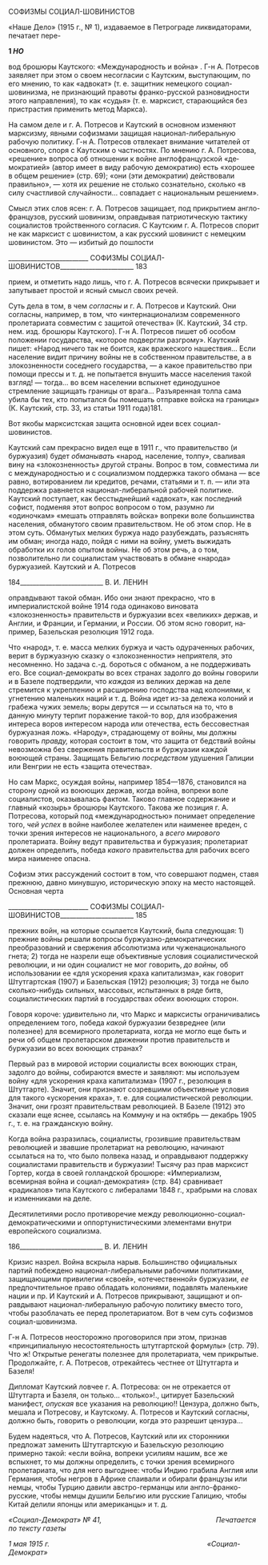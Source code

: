 СОФИЗМЫ СОЦИАЛ-ШОВИНИСТОВ

«Наше Дело» (1915 г., № 1), издаваемое в Петрограде ликвидаторами, печатает пере-

**1 _НО_**

вод брошюры Каутского: «Международность и война» . Г-н А. Потресов заявляет при этом о своем несогласии с Каутским, выступающим, по его мнению, то как «адвокат» (т. е. защитник немецкого социал-шовинизма, не признающий правоты франко-русской разновидности этого направления), то как «судья» (т. е. марксист, старающийся без пристрастия применить метод Маркса).

На самом деле и г. А. Потресов и Каутский в основном изменяют марксизму, явны­ми софизмами защищая национал-либеральную рабочую политику. Г-н А. Потресов отвлекает внимание читателей от основного, споря с Каутским о частностях. По мне­нию г. А. Потресова, «решение» вопроса об отношении к войне англофранцузской «де­мократией» (автор имеет в виду рабочую демократию) есть «хорошее в общем реше­ние» (стр. 69); «они (эти демократии) действовали правильно», — хотя их решение не столько сознательно, сколько «в силу счастливой случайности... совпадает с нацио­нальным решением».

Смысл этих слов ясен: г. А. Потресов защищает, под прикрытием англо-французов, русский шовинизм, оправдывая патриотическую тактику социалистов тройственного согласия. С Каутским г. А. Потресов спорит не как марксист с шовинистом, а как рус­ский шовинист с немецким шовинистом. Это — избитый до пошлости

  

_________________________ СОФИЗМЫ СОЦИАЛ-ШОВИНИСТОВ_______________________ 183

прием, и отметить надо лишь, что г. А. Потресов всячески прикрывает и запутывает простой и ясный смысл своих речей.

Суть дела в том, в чем _согласны_ и г. А. Потресов и Каутский. Они согласны, напри­мер, в том, что «интернационализм современного пролетариата совместим с защитой отечества» (К. Каутский, 34 стр. нем. изд. брошюры Каутского). Г-н А. Потресов пишет об особом положении государства, «которое подвергли разгрому». Каутский пишет: «Народ ничего так не боится, как вражеского нашествия... Если население видит при­чину войны не в собственном правительстве, а в злокозненности соседнего государства, — а какое правительство при помощи прессы и т. д. не попытается внушить массе на­селения такой взгляд! — тогда... во всем населении вспыхнет единодушное стремление защищать границы от врага... Разъяренная толпа сама убила бы тех, кто попытался бы помешать отправке войска на границы» (К. Каутский, стр. 33, из статьи 1911 года)181.

Вот якобы марксистская защита основной идеи всех социал-шовинистов.

Каутский сам прекрасно видел еще в 1911 г., что правительство (и буржуазия) будет _обманывать_ «народ, население, толпу», сваливая вину на «злокозненность» другой страны. Вопрос в том, совместима ли с международностью и с социализмом поддержка такого обмана — все равно, вотированием ли кредитов, речами, статьями и т. п. — или эта поддержка равняется национал-либеральной рабочей политике. Каутский поступа­ет, как бесстыднейший «адвокат», как последний софист, подменяя этот вопрос вопро­сом о том, разумно ли «одиночкам» «мешать отправлять войска» вопреки воле боль­шинства населения, обманутого своим правительством. Не об этом спор. Не в этом суть. Обманутых мелких буржуа надо разубеждать, разъяснять им обман; иногда надо, пойдя с ними на войну, уметь выжидать обработки их голов опытом войны. Не об этом речь, а о том, позволительно ли социалистам участвовать в обмане «народа» буржуази­ей. Каутский и А. Потресов

  

184__________________________ В. И. ЛЕНИН

оправдывают такой обман. Ибо они знают прекрасно, что в империалистской войне 1914 года одинаково виновата «злокозненность» правительств и буржуазии всех «вели­ких» держав, и Англии, и Франции, и Германии, и России. Об этом ясно говорит, на­пример, Базельская резолюция 1912 года.

Что «народ», т. е. масса мелких буржуа и часть одураченных рабочих, верит в бур­жуазную сказку о «злокозненности» неприятеля, это несомненно. Но задача с.-д. бо­роться с обманом, а не поддерживать его. Все социал-демократы во всех странах задол­го до войны говорили и в Базеле подтвердили, что _каждая_ из великих держав на деле стремится к укреплению и расширению господства над колониями, к угнетению ма­леньких наций и т. д. Война идет из-за дележа колоний и грабежа чужих земель; воры дерутся — и ссылаться на то, что в данную минуту терпит поражение такой-то вор, для изображения интереса воров интересом народа или отечества, есть бессовестная бур­жуазная ложь. «Народу», страдающему от войны, мы должны говорить _правду,_ которая состоит в том, что защита от бедствий войны невозможна без свержения правительств и буржуазии каждой воюющей страны. Защищать Бельгию _посредством_ удушения Га­лиции или Венгрии не есть «защита отечества».

Но сам Маркс, осуждая войны, например 1854—1876, становился на сторону одной из воюющих держав, когда война, вопреки воле социалистов, оказывалась фактом. Та­ково главное содержание и главный «козырь» брошюры Каутского. Такова же позиция г. А. Потресова, который под «международностью» понимает определение того, _чей_ _успех_ в войне наиболее желателен или наименее вреден, с точки зрения интересов не национального, а _всего мирового_ пролетариата. Войну ведут правительства и буржуа­зия; пролетариат должен определить, победа _какого_ правительства для рабочих всего мира наименее опасна.

Софизм этих рассуждений состоит в том, что совершают подмен, ставя прежнюю, давно минувшую, историческую эпоху на место настоящей. Основная черта

  

_________________________ СОФИЗМЫ СОЦИАЛ-ШОВИНИСТОВ_______________________ 185

прежних войн, на которые ссылается Каутский, была следующая: 1) прежние войны решали вопросы буржуазно-демократических преобразований и свержения абсолютиз­ма или чуженационального гнета; 2) тогда не назрели еще объективные условия социа­листической революции, и ни один социалист не мог говорить, _до войны,_ об использо­вании ее «для ускорения краха капитализма», как говорит Штутгартская (1907) и Ба­зельская (1912) резолюция; 3) тогда не было сколько-нибудь сильных, массовых, испы­танных в ряде битв, социалистических партий в государствах _обеих_ воюющих сторон.

Говоря короче: удивительно ли, что Маркс и марксисты ограничивались определе­нием того, победа _какой_ буржуазии безвреднее (или полезнее) для всемирного пролета­риата, когда не могло еще быть и речи об общем пролетарском движении против пра­вительств и буржуазии во всех воюющих странах?

Первый раз в мировой истории социалисты всех воюющих стран, задолго до войны, собираются вместе и заявляют: мы используем войну «для ускорения краха капитализ­ма» (1907 г., резолюция в Штутгарте). Значит, они признают созревшими объективные условия для такого «ускорения краха», т. е. для социалистической революции. Значит, они грозят правительствам революцией. В Базеле (1912) это сказали еще яснее, ссыла­ясь на Коммуну и на октябрь — декабрь 1905 г., т. е. на гражданскую войну.

Когда война разразилась, социалисты, грозившие правительствам революцией и звавшие пролетариат на революцию, начинают ссылаться на то, что было полвека на­зад, и оправдывают поддержку социалистами правительств и буржуазии! Тысячу раз прав марксист Гортер, когда в своей голландской брошюре: «Империализм, всемирная война и социал-демократия» (стр. 84) сравнивает «радикалов» типа Каутского с либе­ралами 1848 г., храбрыми на словах и изменниками на деле.

Десятилетиями росло противоречие между революционно-социал-демократическими и оппортунистическими элементами внутри европейского социа­лизма.

  

186__________________________ В. И. ЛЕНИН

Кризис назрел. Война вскрыла нарыв. Большинство официальных партий побеждено национал-либеральными рабочими политиками, защищающими привилегии «своей», «отечественной» буржуазии, _ее_ предпочтительное право обладать колониями, подав­лять маленькие нации и пр. И Каутский и А. Потресов прикрывают, защищают и оп­равдывают национал-либеральную рабочую политику вместо того, чтобы разоблачать ее перед пролетариатом. Вот в чем суть софизмов социал-шовинизма.

Г-н А. Потресов неосторожно проговорился при этом, признав «принципиальную несостоятельность штутгартской формулы» (стр. 79). Что ж! Открытые ренегаты по­лезнее для пролетариата, чем прикрытые. Продолжайте, г. А. Потресов, отрекайтесь честнее от Штутгарта и Базеля!

Дипломат Каутский ловчее г. А. Потресова: он не отрекается от Штутгарта и Базеля, он только... «только»!., цитирует Базельский манифест, _опуская_ все указания на рево­люцию!! Цензура, должно быть, мешала и Потресову, и Каутскому. А. Потресов и Ка­утский согласны, должно быть, говорить о революции, когда это разрешит цензура...

Будем надеяться, что А. Потресов, Каутский или их сторонники предложат заменить Штутгартскую и Базельскую резолюцию примерно такой: «если война, вопреки усили­ям нашим, все же вспыхнет, то мы должны определить, с точки зрения всемирного пролетариата, что для него выгоднее: чтобы Индию грабила Англия или Германия, чтобы негров в Африке спаивали и обирали французы или немцы, чтобы Турцию дави­ли австро-германцы или англо-франко-русские, чтобы немцы душили Бельгию или русские Галицию, чтобы Китай делили японцы или американцы» и т. д.

_«Социал-Демократ» № 41,                                                          Печатается по тексту газеты_

_1 мая 1915 г.                                                                                «Социал-Демократ»_